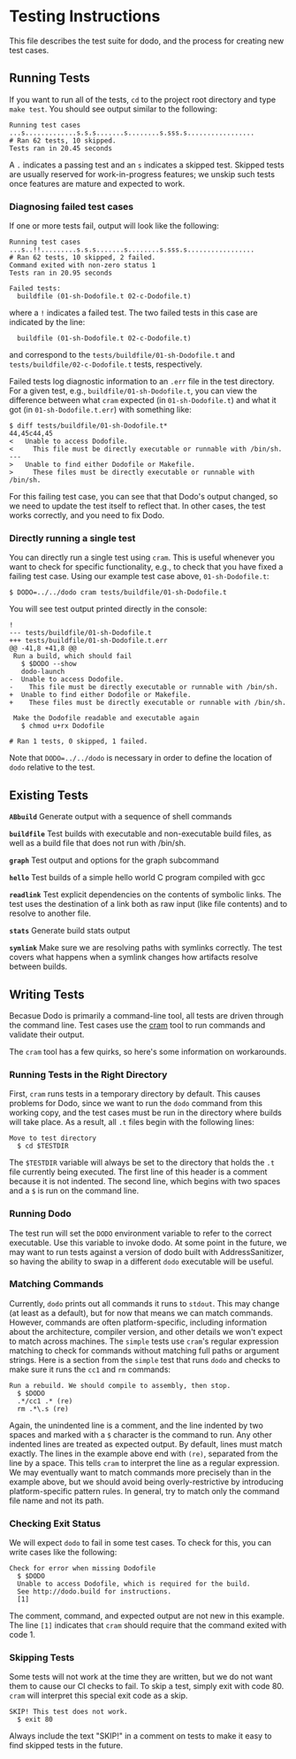 # Testing Instructions
This file describes the test suite for dodo, and the process for creating new test cases.

## Running Tests

If you want to run all of the tests, `cd` to the project root directory and type `make test`.  You should see output similar to the following:

```
Running test cases
...s.............s.s.s.......s........s.sss.s.................
# Ran 62 tests, 10 skipped.
Tests ran in 20.45 seconds
```

A `.` indicates a passing test and an `s` indicates a skipped test.  Skipped tests are usually reserved for work-in-progress features; we unskip such tests once features are mature and expected to work.

### Diagnosing failed test cases

If one or more tests fail, output will look like the following:

```
Running test cases
...s..!!.........s.s.s.......s........s.sss.s.................
# Ran 62 tests, 10 skipped, 2 failed.
Command exited with non-zero status 1
Tests ran in 20.95 seconds

Failed tests:
  buildfile (01-sh-Dodofile.t 02-c-Dodofile.t)
```

where a `!` indicates a failed test.  The two failed tests in this case are indicated by the line:

```
  buildfile (01-sh-Dodofile.t 02-c-Dodofile.t)
```

and correspond to the `tests/buildfile/01-sh-Dodofile.t` and `tests/buildfile/02-c-Dodofile.t` tests, respectively.

Failed tests log diagnostic information to an `.err` file in the test directory.  For a given test, e.g., `buildfile/01-sh-Dodofile.t`, you can view the difference between what `cram` expected (in `01-sh-Dodofile.t`) and what it got (in `01-sh-Dodofile.t.err`) with something like:

```
$ diff tests/buildfile/01-sh-Dodofile.t*
44,45c44,45
<   Unable to access Dodofile.
<     This file must be directly executable or runnable with /bin/sh.
---
>   Unable to find either Dodofile or Makefile.
>     These files must be directly executable or runnable with /bin/sh.
```

For this failing test case, you can see that that Dodo's output changed, so we need to update the test itself to reflect that.  In other cases, the test works correctly, and you need to fix Dodo.

### Directly running a single test

You can directly run a single test using `cram`.  This is useful whenever you want to check for specific functionality, e.g., to check that you have fixed a failing test case.  Using our example test case above, `01-sh-Dodofile.t`:

```
$ DODO=../../dodo cram tests/buildfile/01-sh-Dodofile.t
```

You will see test output printed directly in the console:

```
!
--- tests/buildfile/01-sh-Dodofile.t
+++ tests/buildfile/01-sh-Dodofile.t.err
@@ -41,8 +41,8 @@
 Run a build, which should fail
   $ $DODO --show
   dodo-launch
-  Unable to access Dodofile.
-    This file must be directly executable or runnable with /bin/sh.
+  Unable to find either Dodofile or Makefile.
+    These files must be directly executable or runnable with /bin/sh.
 
 Make the Dodofile readable and executable again
   $ chmod u+rx Dodofile

# Ran 1 tests, 0 skipped, 1 failed.
```

Note that `DODO=../../dodo` is necessary in order to define the location of `dodo` relative to the test.

## Existing Tests

**`ABbuild`** 
Generate output with a sequence of shell commands

**`buildfile`** 
Test builds with executable and non-executable build files, as well as a build file that does not run with /bin/sh.

**`graph`** 
Test output and options for the graph subcommand

**`hello`** 
Test builds of a simple hello world C program compiled with gcc

**`readlink`** 
Test explicit dependencies on the contents of symbolic links. The test uses the destination of a link both as raw input (like file contents) and to resolve to another file.

**`stats`** 
Generate build stats output

**`symlink`** 
Make sure we are resolving paths with symlinks correctly. The test covers what happens when a symlink changes how artifacts resolve between builds.

## Writing Tests
Becasue Dodo is primarily a command-line tool, all tests are driven through the command line. Test cases use the [cram](https://pypi.org/project/cram/) tool to run commands and validate their output.

The `cram` tool has a few quirks, so here's some information on workarounds.

### Running Tests in the Right Directory
First, `cram` runs tests in a temporary directory by default. This causes problems for Dodo, since we want to run the `dodo` command from this working copy, and the test cases must be run in the directory where builds will take place. As a result, all `.t` files begin with the following lines:

```
Move to test directory
  $ cd $TESTDIR
```

The `$TESTDIR` variable will always be set to the directory that holds the `.t` file currently being executed. The first line of this header is a comment because it is not indented. The second line, which begins with two spaces and a `$` is run on the command line.

### Running Dodo
The test run will set the `DODO` environment variable to refer to the correct executable. Use this variable to invoke dodo. At some point in the future, we may want to run tests against a version of dodo built with AddressSanitizer, so having the ability to swap in a different `dodo` executable will be useful.

### Matching Commands
Currently, `dodo` prints out all commands it runs to `stdout`. This may change (at least as a default), but for now that means we can match commands. However, commands are often platform-specific, including information about the architecture, compiler version, and other details we won't expect to match across machines. The `simple` tests use `cram`'s regular expression matching to check for commands without matching full paths or argument strings. Here is a section from the `simple` test that runs `dodo` and checks to make sure it runs the `cc1` and `rm` commands:

```
Run a rebuild. We should compile to assembly, then stop.
  $ $DODO
  .*/cc1 .* (re)
  rm .*\.s (re)
```

Again, the unindented line is a comment, and the line indented by two spaces and marked with a `$` character is the command to run. Any other indented lines are treated as expected output. By default, lines must match exactly. The lines in the example above end with `(re)`, separated from the line by a space. This tells `cram` to interpret the line as a regular expression. We may eventually want to match commands more precisely than in the example above, but we should avoid being overly-restrictive by introducing platform-specific pattern rules. In general, try to match only the command file name and not its path.

### Checking Exit Status
We will expect `dodo` to fail in some test cases. To check for this, you can write cases like the following:

```
Check for error when missing Dodofile
  $ $DODO
  Unable to access Dodofile, which is required for the build.
  See http://dodo.build for instructions.
  [1]
```

The comment, command, and expected output are not new in this example. The line `[1]` indicates that `cram` should require that the command exited with code 1.

### Skipping Tests
Some tests will not work at the time they are written, but we do not want them to cause our CI checks to fail. To skip a test, simply exit with code 80. `cram` will interpret this special exit code as a skip.

```
SKIP! This test does not work.
  $ exit 80
```

Always include the text "SKIP!" in a comment on tests to make it easy to find skipped tests in the future.
